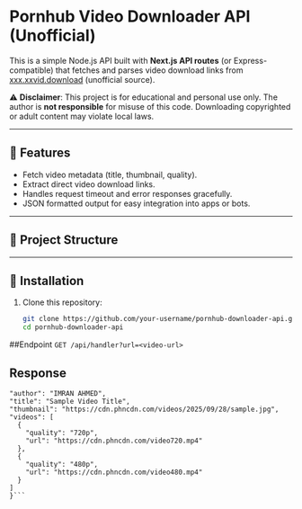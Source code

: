 # Pornhub Video Downloader API (Unofficial)

This is a simple Node.js API built with **Next.js API routes** (or Express-compatible) that fetches and parses video download links from [xxx.xxvid.download](https://xxx.xxvid.download) (unofficial source).

⚠️ **Disclaimer**: This project is for educational and personal use only. The author is **not responsible** for misuse of this code. Downloading copyrighted or adult content may violate local laws.

---

## 🚀 Features
- Fetch video metadata (title, thumbnail, quality).
- Extract direct video download links.
- Handles request timeout and error responses gracefully.
- JSON formatted output for easy integration into apps or bots.

---

## 📂 Project Structure


---

## 🔧 Installation

1. Clone this repository:
   ```bash
   git clone https://github.com/your-username/pornhub-downloader-api.git
   cd pornhub-downloader-api

##Endpoint 
   ```GET /api/handler?url=<video-url>```

## Response
  ``` {
  "author": "IMRAN AHMED",
  "title": "Sample Video Title",
  "thumbnail": "https://cdn.phncdn.com/videos/2025/09/28/sample.jpg",
  "videos": [
    {
      "quality": "720p",
      "url": "https://cdn.phncdn.com/video720.mp4"
    },
    {
      "quality": "480p",
      "url": "https://cdn.phncdn.com/video480.mp4"
    }
  ]
}```

